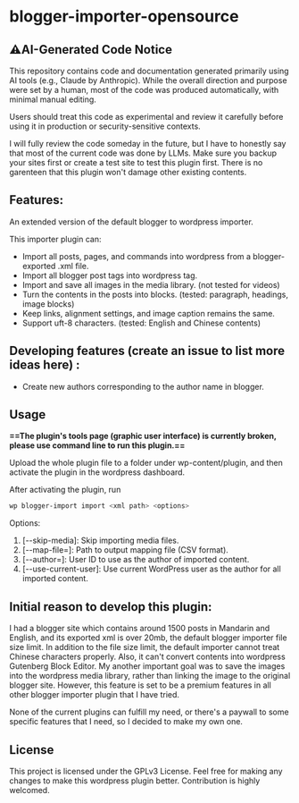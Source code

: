 # blogger-importer-opensource


## ⚠️AI-Generated Code Notice

This repository contains code and documentation generated primarily using AI tools (e.g., Claude by Anthropic). While the overall direction and purpose were set by a human, most of the code was produced automatically, with minimal manual editing.

Users should treat this code as experimental and review it carefully before using it in production or security-sensitive contexts.

I will fully review the code someday in the future, but I have to honestly say that most of the current code was done by LLMs. Make sure you backup your sites first or create a test site to test this plugin first. There is no garenteen that this plugin won't damage other existing contents.



## Features:

An extended version of the default blogger to wordpress importer.

This importer plugin can:

- Import all posts, pages, and commands into wordpress from a blogger-exported .xml file.
- Import all blogger post tags into wordpress tag.
- Import and save all images in the media library. (not tested for videos)
- Turn the contents in the posts into blocks. (tested: paragraph, headings, image blocks)
- Keep links, alignment settings, and image caption remains the same.
- Support uft-8 characters. (tested: English and Chinese contents)

## Developing features (create an issue to list more ideas here) :

- Create new authors corresponding to the author name in blogger.


## Usage

**==The plugin's tools page (graphic user interface) is currently broken, please use command line to run this plugin.==**

Upload the whole plugin file to a folder under wp-content/plugin, and then activate the plugin in the wordpress dashboard.

After activating the plugin, run

```bash
wp blogger-import import <xml path> <options>
```

Options:

1. [--skip-media]: Skip importing media files.
2. [--map-file=<file>]: Path to output mapping file (CSV format).
3. [--author=<id>]: User ID to use as the author of imported content.
4. [--use-current-user]: Use current WordPress user as the author for all imported content.



## Initial reason to develop this plugin:

I had a blogger site which contains around 1500 posts in Mandarin and English, and its exported xml is over 20mb, the default blogger importer file size limit.
In addition to the file size limit, the default importer cannot treat Chinese characters properly. Also, it can't convert contents into wordpress Gutenberg Block Editor.
My another important goal was to save the images into the wordpress media library, rather than linking the image to the original blogger site. However, this feature is set to be a premium features in all other blogger importer plugin that I have tried.

None of the current plugins can fulfill my need, or there's a paywall to some specific features that I need, so I decided to make my own one. 


## License

This project is licensed under the GPLv3 License. Feel free for making any changes to make this wordpress plugin better. Contribution is highly welcomed.
